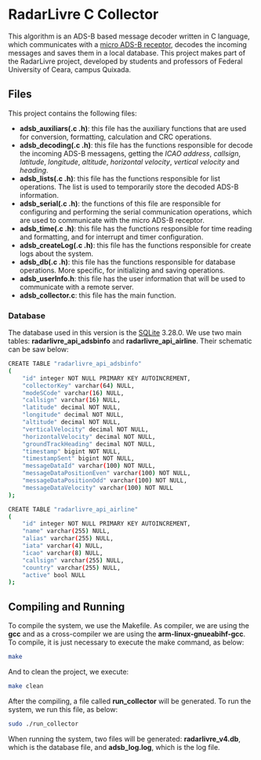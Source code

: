 # RadarLivre C Collector

This algorithm is an ADS-B based message decoder written in C language, which communicates with a [micro ADS-B receptor](http://www.microadsb.com/), decodes the incoming messages and saves them in a local database. This project makes part of the RadarLivre project, developed by students and professors of Federal University of Ceara, campus Quixada.

## Files
This project contains the following files:
- **adsb_auxiliars(.c .h)**: this file has the auxiliary functions that are used for conversion, formatting, calculation and CRC operations.
- **adsb_decoding(.c .h)**: this file has the functions responsible for decode the incoming ADS-B messagens, getting the *ICAO address*, *callsign*, *latitude*, *longitude*, *altitude*, *horizontal velocity*, *vertical velocity* and *heading*.
- **adsb_lists(.c .h)**: this file has the functions responsible for list operations. The list is used to temporarily store the decoded ADS-B information.
- **adsb_serial(.c .h)**: the functions of this file are responsible for configuring and performing the serial communication operations, which are used to communicate with the micro ADS-B receptor.
- **adsb_time(.c .h)**: this file has the functions responsible for time reading and formatting, and for interrupt and timer configuration.
- **adsb_createLog(.c .h)**: this file has the functions responsible for create logs about the system.
- **adsb_db(.c .h)**: this file has the functions responsible for database operations. More specific, for initializing and saving operations.
- **adsb_userInfo.h**: this file has the user information that will be used to communicate with a remote server.
- **adsb_collector.c**: this file has the main function.

### Database
The database used in this version is the [SQLite](https://www.sqlite.org/index.html) 3.28.0. We use two main tables: **radarlivre_api_adsbinfo** and **radarlivre_api_airline**. Their schematic can be saw below:

```sh
CREATE TABLE "radarlivre_api_adsbinfo" 
(
	"id" integer NOT NULL PRIMARY KEY AUTOINCREMENT, 
	"collectorKey" varchar(64) NULL, 
	"modeSCode" varchar(16) NULL, 
	"callsign" varchar(16) NULL, 
	"latitude" decimal NOT NULL, 
	"longitude" decimal NOT NULL, 
	"altitude" decimal NOT NULL, 
	"verticalVelocity" decimal NOT NULL, 
	"horizontalVelocity" decimal NOT NULL, 
	"groundTrackHeading" decimal NOT NULL, 
	"timestamp" bigint NOT NULL, 
	"timestampSent" bigint NOT NULL, 
	"messageDataId" varchar(100) NOT NULL, 
	"messageDataPositionEven" varchar(100) NOT NULL, 
	"messageDataPositionOdd" varchar(100) NOT NULL, 
	"messageDataVelocity" varchar(100) NOT NULL
);
```

```sh
CREATE TABLE "radarlivre_api_airline"
(
	"id" integer NOT NULL PRIMARY KEY AUTOINCREMENT, 
	"name" varchar(255) NULL,
	"alias" varchar(255) NULL,
	"iata" varchar(4) NULL,
	"icao" varchar(8) NULL,
	"callsign" varchar(255) NULL,
	"country" varchar(255) NULL,
	"active" bool NULL	
);
```

## Compiling and Running

To compile the system, we use the Makefile. As compiler, we are using the **gcc** and as a cross-compiler we are using the **arm-linux-gnueabihf-gcc**. To compile, it is just necessary to execute the make command, as below:
```sh
make
```
And to clean the project, we execute:
```sh
make clean
```
After the compiling, a file called **run_collector** will be generated. To run the system, we run this file, as below:
```sh
sudo ./run_collector
```
When running the system, two files will be generated: **radarlivre_v4.db**, which is the database file, and **adsb_log.log**, which is the log file.